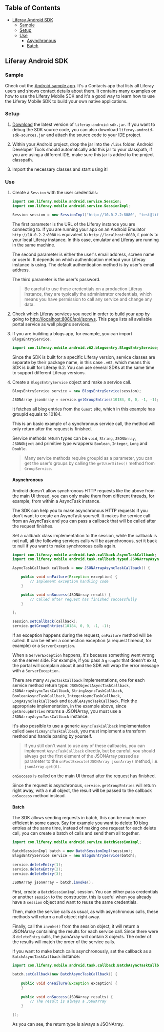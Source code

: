 ## Table of Contents

* [Liferay Android SDK](#liferay-android-sdk)
	* [Sample](#sample)
	* [Setup](#setup)
	* [Use](#use)
		* [Asynchronous](#asynchronous)
		* [Batch](#batch)

## Liferay Android SDK

### Sample

Check out the [Android sample app](https://github.com/brunofarache/liferay-mobile-sdk-sample-android). It's a Contacts app that lists all Liferay users and shows contact details about them. It contains many examples on how to use the Liferay Mobile SDK and it's a good way to learn how to use the Liferay Mobile SDK to build your own native applications.

### Setup

1. [Download](https://github.com/brunofarache/liferay-mobile-sdk/releases/) the latest version of `liferay-android-sdk.jar`. If you want to debug the SDK source code, you can also download `liferay-android-sdk-sources.jar` and attach the source code to your IDE project.

2. Within your Android project, drop the jar into the `/libs` folder. Android Developer Tools should automatically add this jar to your classpath, if you are using a different IDE, make sure this jar is added to the project classpath.

3. Import the necessary classes and start using it!

### Use

1. Create a `Session` with the user credentials:

	```java
	import com.liferay.mobile.android.service.Session;
	import com.liferay.mobile.android.service.SessionImpl;
	
	Session session = new SessionImpl("http://10.0.2.2:8080", "test@liferay.com", "test");
	```

	The first parameter is the URL of the Liferay instance you are connecting to. If you are running your app on an Android Emulator `http://10.0.2.2:8080` is equivalent to `http://localhost:8080`, it points to your local Liferay instance. In this case, emulator and Liferay are running in the same machine.

	The second parameter is either the user's email address, screen name or userId. It depends on which authentication method your Liferay instance is using. The default authentication method is by user's email address.

	The third parameter is the user's password.

	> Be careful to use these credentials on a production Liferay instance, they are typically the administrator credentials, which means you have permission to call any service and change any data.


2. Check which Liferay services you need in order to build your app by going to [http://localhost:8080/api/jsonws](http://localhost:8080/api/jsonws). This page lists all available portal service as well plugins services.


3. If you are building a blogs app, for example, you can import `BlogsEntryService`.

	```java
	import com.liferay.mobile.android.v62.blogsentry.BlogsEntryService;
	```

	Since the SDK is built for a specific Liferay version, service classes are separate by their package name, in this case `.v62`, which means this SDK is built for Liferay 6.2. You can use several SDKs at the same time to support different Liferay versions.

4. Create a `BlogsEntryService` object and make a service call.

	```java
	BlogsEntryService service = new BlogsEntryService(session);

	JSONArray jsonArray = service.getGroupEntries(10184, 0, 0, -1, -1);
	```
	
	It fetches all blog entries from the `Guest` site, which in this example has groupId equals to 10184.
	
	This is an basic example of a synchronous service call, the method will only return after the request is finished.
	
	Service methods return types can be `void`, `String`, `JSONArray`, `JSONObject` and primitive type wrappers: `Boolean`, `Integer`, `Long` and `Double`.

	> Many service methods require groupId as a parameter, you can get the user's groups by calling the `getUserSites()` method from `GroupService`.

	#### Asynchronous
	
	Android doesn't allow synchronous HTTP requests like the above from the main UI thread, you can only make them from different threads, for example, from within a AsyncTask instance.
	
	The SDK can help you to make asynchronous HTTP requests if you don't want to create an AsyncTask yourself. It makes the service call from an AsyncTask and you can pass a callback that will be called after the request finishes.
	
	Set a callback class implementation to the session, while the callback is not null, all the following services calls will be asynchronous, set it back to null if you want to make synchronous calls again.
	
	```java
	import com.liferay.mobile.android.task.callback.AsyncTaskCallback;
	import com.liferay.mobile.android.task.callback.typed.JSONArrayAsyncTaskCallback;
	
	AsyncTaskCallback callback = new JSONArrayAsyncTaskCallback() {
	
		public void onFailure(Exception exception) {
			// Implement exception handling code
		}

		public void onSuccess(JSONArray result) {
			// Called after request has finished successfully
		}
	
	};
	
	session.setCallback(callback);
	service.getGroupEntries(10184, 0, 0, -1, -1);
	```
	
	If an exception happens during the request, `onFailure` method will be called. It can be either a connection exception (a request timeout, for example) or a `ServerException`.
	
	When a `ServerException` happens, it's because something went wrong on the server side. For example, if you pass a `groupId` that doesn't exist, the portal will complain about it and the SDK will wrap the error message with a `ServerException`.
	
	There are many `AsyncTaskCallback` implementations, one for each service method return type: `JSONObjectAsyncTaskCallback`, `JSONArrayAsyncTaskCallback`, `StringAsyncTaskCallback`, `BooleanAsyncTaskCallback`, `IntegerAsyncTaskCallback`, `LongAsyncTaskCallback` and `DoubleAsyncTaskCallback`. Pick the appropriate implementation, in the example above, since `getGroupEntries` returns a JSONArray, you must use a `JSONArrayAsyncTaskCallback` instance.
	
	It's also possible to use a generic `AsyncTaskCallback` implementation called `GenericAsyncTaskCallback`, you must implement a transform method and handle parsing by yourself.
	
	> If you still don't want to use any of these callbacks, you can implement `AsyncTaskCallback` directly, but be careful, you should always get the first element of the JSONArray passed as parameter to the `onPostExecute(JSONArray jsonArray)` method, i.e. `jsonArray.get(0)`.
	
	`onSuccess` is called on the main UI thread after the request has finished.
	
	Since the request is asynchronous, `service.getGroupEntries` will return right away, with a null object, the result will be passed to the callback `onSuccess` method instead.
	
	#### Batch
	
	The SDK allows sending requests in batch, this can be much more efficient in some cases. Say for example you want to delete 10 blog entries at the same time, instead of making one request for each delete call, you can create a batch of calls and send them all together.
	
	```java
	import com.liferay.mobile.android.service.BatchSessionImpl;

	BatchSessionImpl batch = new BatchSessionImpl(session);
	BlogsEntryService service = new BlogsEntryService(batch);
		
	service.deleteEntry(1);
	service.deleteEntry(2);
	service.deleteEntry(3);
	
	JSONArray jsonArray = batch.invoke();
	```
	
	First, create a `BatchSessionImpl` session. You can either pass credentials or another `session` to the constructor, this is useful when you already have a `session` object and want to reuse the same credentials.
	
	Then, make the service calls as usual, as with asynchronous calls, these methods will return a null object right away.
	
	Finally, call the `invoke()` from the session object, it will return a JSONArray containing the results for each service call. Since there were 3 `deleteEntry` calls, the jsonArray will contain 3 objects. The order of the results will match the order of the service calls.
	
	If you want to make batch calls asynchronously, set the callback as a `BatchAsyncTaskCallback` instance:
	
	```java
	import com.liferay.mobile.android.task.callback.BatchAsyncTaskCallback;

	batch.setCallback(new BatchAsyncTaskCallback() {
			
		public void onFailure(Exception exception) {
		}
		
		public void onSuccess(JSONArray results) {
			// The result is always a JSONArray 
		}

	});
	```

	As you can see, the return type is always a JSONArray.